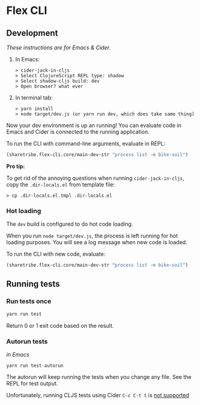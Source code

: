 # Flex CLI

## Development

*These instructions are for Emacs & Cider.*

1. In Emacs:

    ```
    > cider-jack-in-cljs
    > Select ClojureScript REPL type: shadow
    > Select shadow-cljs build: dev
    > Open browser? what ever
    ```

1. In terminal tab:

    ```
    > yarn install
    > node target/dev.js (or yarn run dev, which does take same thing)
    ```

Now your dev environment is up an running! You can evaluate code in
Emacs and Cider is connected to the running application.

To run the CLI with command-line arguments, evaluate in REPL:

``` clojure
(sharetribe.flex-cli.core/main-dev-str "process list -m bike-soil")
```

**Pro tip:**

To get rid of the annoying questions when running
`cider-jack-in-cljs`, copy the `.dir-locals.el` from template file:

```
> cp .dir-locals.el.tmpl .dir-locals.el
```

### Hot loading

The `dev` build is configured to do hot code loading.

When you run `node target/dev.js`, the process is left running for hot
loading purposes. You will see a log message when new code is loaded.

To run the CLI with new code, evaluate:

``` clojure
(sharetribe.flex-cli.core/main-dev-str "process list -m bike-soil")
```

## Running tests

### Run tests once

```bash
yarn run test
```

Return 0 or 1 exit code based on the result.

### Autorun tests

*in Emacs*

```
yarn run test-autorun
```

The autorun will keep running the tests when you change any file. See the REPL for test output.

Unfortunately, running CLJS tests using Cider `C-c C-t t` is [not supported](https://github.com/clojure-emacs/cider/issues/1268#issuecomment-492379163)
